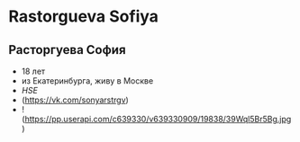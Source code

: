 # Rastorgueva Sofiya
## Расторгуева София 

* 18 лет 
* из Екатеринбурга, живу в Москве
* *HSE*
* (https://vk.com/sonyarstrgv)
* !(https://pp.userapi.com/c639330/v639330909/19838/39Wql5Br5Bg.jpg)
